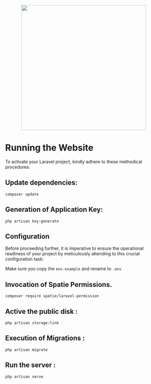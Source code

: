 <p align="center"><a href="https://www.taskat.approved.tech/" target="_blank"><img src="https://www.taskat.approved.tech/_nuxt/logo-light.9ee6eafe.png" width="400"></a></p>


# Running the Website

To activate your Laravel project, kindly adhere to these methodical procedures:

## Update dependencies:

    composer update 

## Generation of Application Key:

    php artisan key:generate


## Configuration

Before proceeding further, it is imperative to ensure the operational readiness of your project by meticulously attending to this crucial configuration task:

Make sure you copy the `env.example` and rename to `.env`


## Invocation of Spatie Permissions.

    composer require spatie/laravel-permission

## Active the public disk :
    php artisan storage:link

## Execution of Migrations :
    php artisan migrate
    
## Run the server : 
    php artisan serve
